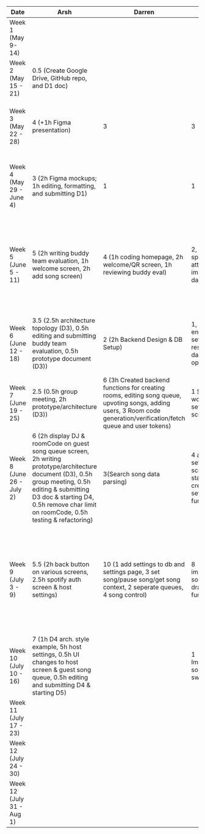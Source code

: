 | Date | Arsh | Darren | Braden | Grace | Maximus | Kenneth  | Task |
|-|-|-|-|-|-|-|-|
| Week 1 (May 9- 14)| | | | | | | |
| Week 2 (May 15 - 21) | 0.5 (Create Google Drive, GitHub repo, and D1 doc) | | | | | | |
| Week 3 (May 22 - 28) | 4 (+1h Figma presentation) | 3 | 3 | 4.5 (+1.5h Figma wireframe) | 3 | 3 | First meeting, brainstorming and discussing features and work on presentation|
| Week 4 (May 29 - June 4) | 3 (2h Figma mockups; 1h editing, formatting, and submitting D1) | 1 | 1 | 1 | 1 | 1 | Discuss server details and how to communicate with Spotify API, complete project proposal |
| Week 5 (June 5 - 11) | 5 (2h writing buddy team evaluation, 1h welcome screen, 2h add song screen) | 4 (1h coding homepage, 2h welcome/QR screen, 1h reviewing buddy eval) | 2, all time spent attempting to implement database | 4.5 (1.5h homepage, 2h reusable background, 1h reviewing buddy eval) | 0.5 (Helped tweak welcome screen) | 5.5 (2h worked on welcome screen, 1h reviewing buddy eval, 2.5 song queue screen) | Complete initial version of welcome screen, add song screen, and song queue screen, and complete the bulk of the buddy team evaluation |
| Week 6 (June 12 - 18) | 3.5 (2.5h architecture topology (D3), 0.5h editing and submitting buddy team evaluation, 0.5h prototype document (D3)) | 2 (2h Backend Design & DB Setup) | 1, environment setup and research database options | 1 (1 addSong UI) | 2 (2h Backend Design & DB Setup) | 3 (1h host queue, progress bar, and control buttons, 2h setup retrofit and spotify api) | |
| Week 7 (June 19 - 25) | 2.5 (0.5h group meeting, 2h prototype/architecture (D3)) | 6 (3h Created backend functions for creating rooms, editing song queue, upvoting songs, adding users, 3 Room code generation/verification/fetch queue and user tokens) | 1 Started working on settings screen | 10 (3 spotify authorization, 7 search api) | 2 (able to add songs from add song screen to database) | 2 (1h refactor add song screen, 1h host screen) | |
| Week 8 (June 26 - July 2) | 6 (2h display DJ & roomCode on guest song queue screen, 2h writing prototype/architecture document (D3), 0.5h group meeting, 0.5h editing & submitting D3 doc & starting D4, 0.5h remove char limit on roomCode, 0.5h testing & refactoring) | 3(Search song data parsing) | 4 added settings screen and started creating settings functions | 11 (7 addSong API and display, 2 song control, 2 guest spotify authz) | 3 (Modify queue UI, implemented upvoting) | 5.5 (0.5 D3 doc, 1 fix searching, 1.5 fetch song queue and refactor, 1.5 host queue and song removal, 1 refactor add song screen) |  |
| Week 9 (July 3 - 9) | 5.5 (2h back button on various screens, 2.5h spotify auth screen & host settings) | 10 (1 add settings to db and settings page, 3 set song/pause song/get song context, 2 seperate queues, 4 song control)  | 8 implementing song queue drag functionality | 12 (4.5 previous song control, 3 get current playing song, 4 seek song position, 0.5 song duration) | 3 (Upvoting syncs to database. Still need to implement guest upvote rate limiting) | 9 (1h approve/deny, 1.5h return to room, 2h suggestions remaining and refactor user object, 1h fix playback, 3h current song and fetching all queues, 0.5h fix seek timestamp) |  |
| Week 10 (July 10 - 16) | 7 (1h D4 arch. style example, 5h host settings, 0.5h UI changes to host screen & guest song queue, 0.5h editing and submitting D4 & starting D5) |  | 1 Implementing song queue swapping | 3 (2 WIP time tracking for playing song, 1 open in spotify)|  | 4 (1h arch styles, 3h auto advance + timestamp tracking) |  |
| Week 11 (July 17 - 23) |  |  |  |  |  |  |  |
| Week 12 (July 24 - 30) |  |  |  |  |  |  |  |
| Week 12 (July 31 - Aug 1) |  |  |  |  |  |  |  |

